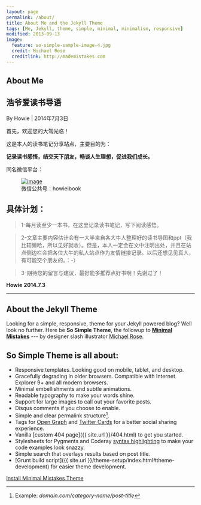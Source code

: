 ```yaml
---
layout: page
permalink: /about/
title: About Me and the Jekyll Theme
tags: [Me, Jekyll, theme, simple, minimal, minimalism, responsive]
modified: 2013-09-13
image:
  feature: so-simple-sample-image-4.jpg
  credit: Michael Rose
  creditlink: http://mademistakes.com
---
```


About Me
---
浩爷爱读书导语
-----
By Howie | 2014年7月3日 

首先，欢迎您的大驾光临！

这是本人的读书笔记分享站点，主要目的为：

**记录读书感悟，结交天下朋友，畅谈人生理想，促进我们成长。**

同名微信平台：

<figure>
    <a href="../images/howieibook2d.jpg"><img src="../images/howieibook2d.jpg" alt="image"></a>
    <figcaption>微信公共号：howieibook</figcaption>
</figure>


具体计划：
-----
>1-每月读至少一本书，在这里记录读书笔记，写下阅读感悟。

>2-文章主要内容估计会有一大半来自各大牛人整理好的读书导图和ppt（我比较懒哈，所以见好就收）。但是，本人一定会在文中注明出处，并且在站点侧边栏会把各位大牛的私人站点作为友情链接记录。以后还想见见真人，有可能交个朋友的。：-）

>3-期待您的留言与建议，最好能多推荐点好书啊！先谢过了！

**Howie**
**2014.7.3**

-----------------------------------------

About the Jekyll Theme
---

Looking for a simple, responsive, theme for your Jekyll powered blog? Well look no further. Here be **So Simple Theme**, the followup to [**Minimal Mistakes**](http://mmistakes.github.io/minimal-mistakes) --- by designer slash illustrator [Michael Rose](http://mademistakes.com).

## So Simple Theme is all about:

* Responsive templates. Looking good on mobile, tablet, and desktop.
* Gracefully degrading in older browsers. Compatible with Internet Explorer 9+ and all modern browsers.
* Minimal embellishments and subtle animations. 
* Readable typography to make your words shine.
* Support for large images to call out your favorite posts.
* Disqus comments if you choose to enable.
* Simple and clear permalink structure[^1].
* Tags for [Open Graph](https://developers.facebook.com/docs/opengraph/) and [Twitter Cards](https://dev.twitter.com/docs/cards) for a better social sharing experience.
* Vanilla [custom 404 page]({{ site.url }}/404.html) to get you started.
* Stylesheets for Pygments and Coderay [syntax highlighting](http://mmistakes.github.io/so-simple-theme/articles/code-highlighting-post/) to make your code examples look snazzy.
* Simple search that overlays results based on post title.
* [Grunt build script]({{ site.url }}/theme-setup/index.html#theme-development) for easier theme development.

<a markdown="0" href="{{ site.url }}/theme-setup" class="btn">Install Minimal Mistakes Theme</a>

[^1]: Example: *domain.com/category-name/post-title*